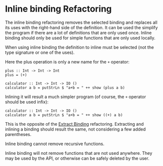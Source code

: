 # Inline binding Refactoring

The inline binding refactoring removes the selected binding and replaces all its uses with the right-hand side of the definition. It can be used the simplify the program if there are a lot of definitions that are only used once. Inline binding should only be used for simple functions that are only used locally.

When using inline binding the definition to inline must be selected (not the type signature or one of the uses).

Here the plus operation is only a new name for the `+` operator:

```
plus :: Int -> Int -> Int
plus = (+)

calculator :: Int -> Int -> IO ()
calculator a b = putStrLn $ "a+b = " ++ show (plus a b)
```

Inlining it will result a much simpler program (of course, the `+` operator should be used infix):

```
calculator :: Int -> Int -> IO ()
calculator a b = putStrLn $ "a+b = " ++ show ((+) a b)
```

This is the opposite of the [Extract Binding](extract-binding.md) refactoring. Extracting and inlining a binding should result the same, not considering a few added parentheses.

Inline binding cannot remove recursive functions.

Inline binding will not remove functions that are not used anywhere. They may be used by the API, or otherwise can be safely deleted by the user.
